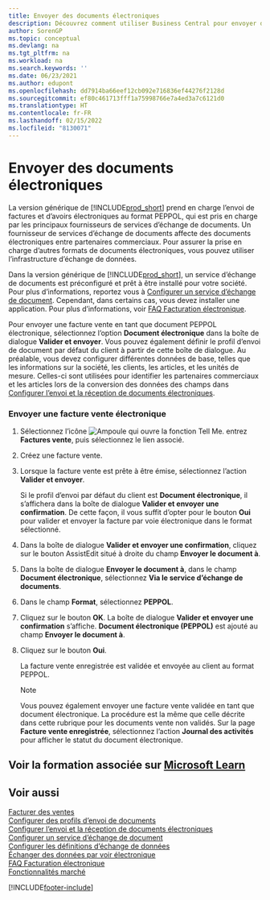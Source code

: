 ```yaml
---
title: Envoyer des documents électroniques
description: Découvrez comment utiliser Business Central pour envoyer des factures et des avoirs électroniques au format PEPPOL.
author: SorenGP
ms.topic: conceptual
ms.devlang: na
ms.tgt_pltfrm: na
ms.workload: na
ms.search.keywords: ''
ms.date: 06/23/2021
ms.author: edupont
ms.openlocfilehash: dd7914ba66eef12cb092e716836ef44276f2128d
ms.sourcegitcommit: ef80c461713fff1a75998766e7a4ed3a7c6121d0
ms.translationtype: HT
ms.contentlocale: fr-FR
ms.lasthandoff: 02/15/2022
ms.locfileid: "8130071"
---
```

# <a name="send-electronic-documents"></a>Envoyer des documents électroniques

La version générique de [!INCLUDE[prod_short](includes/prod_short.md)] prend en charge l’envoi de factures et d’avoirs électroniques au format PEPPOL, qui est pris en charge par les principaux fournisseurs de services d’échange de documents. Un fournisseur de services d’échange de documents affecte des documents électroniques entre partenaires commerciaux. Pour assurer la prise en charge d’autres formats de documents électroniques, vous pouvez utiliser l’infrastructure d’échange de données.  

 Dans la version générique de [!INCLUDE[prod_short](includes/prod_short.md)], un service d’échange de documents est préconfiguré et prêt à être installé pour votre société. Pour plus d’informations, reportez vous à [Configurer un service d’échange de document](across-how-to-set-up-a-document-exchange-service.md). Cependant, dans certains cas, vous devez installer une application. Pour plus d’informations, voir [FAQ Facturation électronique](faq-electronic-invoicing.yml).  

 Pour envoyer une facture vente en tant que document PEPPOL électronique, sélectionnez l’option **Document électronique** dans la boîte de dialogue **Valider et envoyer**. Vous pouvez également définir le profil d’envoi de document par défaut du client à partir de cette boîte de dialogue. Au préalable, vous devez configurer différentes données de base, telles que les informations sur la société, les clients, les articles, et les unités de mesure. Celles-ci sont utilisées pour identifier les partenaires commerciaux et les articles lors de la conversion des données des champs dans [Configurer l’envoi et la réception de documents électroniques](across-how-to-set-up-electronic-document-sending-and-receiving.md).  

### <a name="to-send-an-electronic-sales-invoice"></a>Envoyer une facture vente électronique

1. Sélectionnez l’icône ![Ampoule qui ouvre la fonction Tell Me.](media/ui-search/search_small.png "Dites-moi ce que vous voulez faire") entrez **Factures vente**, puis sélectionnez le lien associé.  

2. Créez une facture vente.  

3. Lorsque la facture vente est prête à être émise, sélectionnez l’action **Valider et envoyer**.  

     Si le profil d’envoi par défaut du client est **Document électronique**, il s’affichera dans la boîte de dialogue **Valider et envoyer une confirmation**. De cette façon, il vous suffit d’opter pour le bouton **Oui** pour valider et envoyer la facture par voie électronique dans le format sélectionné.  

4. Dans la boîte de dialogue **Valider et envoyer une confirmation**, cliquez sur le bouton AssistEdit situé à droite du champ **Envoyer le document à**.  

5. Dans la boîte de dialogue **Envoyer le document à**, dans le champ **Document électronique**, sélectionnez **Via le service d’échange de documents**.  

6. Dans le champ **Format**, sélectionnez **PEPPOL**.  

7. Cliquez sur le bouton **OK**. La boîte de dialogue **Valider et envoyer une confirmation** s’affiche. **Document électronique (PEPPOL)** est ajouté au champ **Envoyer le document à**.  

8. Cliquez sur le bouton **Oui**.  

     La facture vente enregistrée est validée et envoyée au client au format PEPPOL.  

    > [!NOTE]  
    >  Vous pouvez également envoyer une facture vente validée en tant que document électronique. La procédure est la même que celle décrite dans cette rubrique pour les documents vente non validés. Sur la page **Facture vente enregistrée**, sélectionnez l’action **Journal des activités** pour afficher le statut du document électronique.  

## <a name="see-related-training-at-microsoft-learn"></a>Voir la formation associée sur [Microsoft Learn](/learn/modules/electronic-documents-dynamics-365-business-central/index)

## <a name="see-also"></a>Voir aussi

[Facturer des ventes](sales-how-invoice-sales.md)  
[Configurer des profils d’envoi de documents](sales-how-setup-document-send-profiles.md)  
[Configurer l’envoi et la réception de documents électroniques](across-how-to-set-up-electronic-document-sending-and-receiving.md)  
[Configurer un service d’échange de document](across-how-to-set-up-a-document-exchange-service.md)  
[Configurer les définitions d’échange de données](across-how-to-set-up-data-exchange-definitions.md)  
[Échanger des données par voir électronique](across-data-exchange.md)  
[FAQ Facturation électronique](faq-electronic-invoicing.yml)  
[Fonctionnalités marché](ui-across-business-areas.md)  


[!INCLUDE[footer-include](includes/footer-banner.md)]